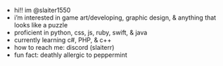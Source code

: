 - hi!! im @slaiter1550
- i’m interested in game art/developing, graphic design, & anything that looks like a puzzle 
- proficient in python, css, js, ruby, swift, & java
- currently learning c#, PHP, & c++
- how to reach me: discord (slaiterr) 
- fun fact: deathly allergic to peppermint

<!---
slaiter1550/slaiter1550 is a ✨ special ✨ repository because its `README.md` (this file) appears on your GitHub profile.
You can click the Preview link to take a look at your changes.
--->
